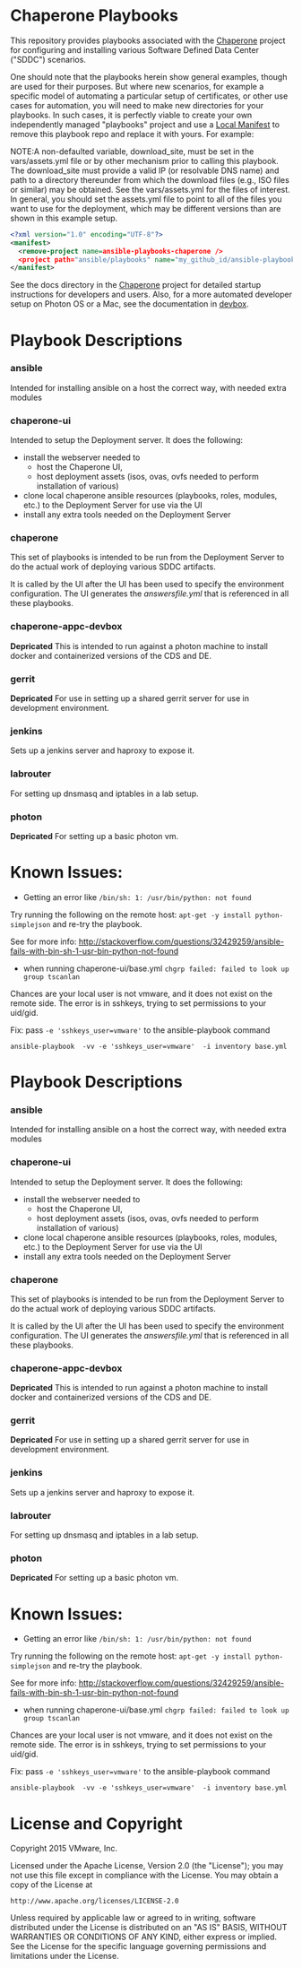 # Chaperone Playbooks

This repository provides playbooks associated with the
[Chaperone](https://github.com/vmware/chaperone) project
for configuring and installing various Software Defined Data Center ("SDDC")
scenarios.

One should note that the playbooks herein show general examples, though are
used for their purposes. But where new scenarios, for example a specific
model of automating a particular setup of certificates, or other use cases
for automation, you will need to make new directories for your playbooks.
In such cases, it is perfectly viable to create your own independently
managed "playbooks" project and use a [Local Manifest](https://gerrit.googlesource.com/git-repo/+/master/docs/manifest-format.txt#335)
to remove this playbook repo and replace it with yours. For example:

NOTE:A non-defaulted variable, download_site, must be set in the vars/assets.yml
file or by other mechanism prior to calling this playbook. The download_site must
provide a valid IP (or resolvable DNS name) and path to a directory thereunder
from which the download files (e.g., ISO files or similar) may be obtained.
See the vars/assets.yml for the files of interest. In general, you should
set the assets.yml file to point to all of the files you want to use for
the deployment, which may be different versions than are shown in this example
setup.

```xml
<?xml version="1.0" encoding="UTF-8"?>
<manifest>
  <remove-project name=ansible-playbooks-chaperone />
  <project path="ansible/playbooks" name="my_github_id/ansible-playbooks-chaperone" remote="github"/>
</manifest>
```

See the docs directory in the
[Chaperone](https://github.com/vmware/chaperone) project for detailed
startup instructions for developers and users. Also, for a more automated
developer setup on Photon OS or a Mac, see the documentation in
[devbox](devbox).

# Playbook Descriptions

### ansible
Intended for installing ansible on a host the correct way, with needed extra modules

### chaperone-ui
Intended to setup the Deployment server.  It does the following:
* install the webserver needed to
  * host the Chaperone UI,
  * host deployment assets (isos, ovas, ovfs needed to perform installation of various)
* clone local chaperone ansible resources (playbooks, roles, modules, etc.) to the Deployment Server for use via the UI
* install any extra tools needed on the Deployment Server

### chaperone
This set of playbooks is intended to be run from the Deployment Server to do the actual
work of deploying various SDDC artifacts.

It is called by the UI after the UI has been used to specify the environment configuration.
The UI generates the *answersfile.yml* that is referenced in all these playbooks.


### chaperone-appc-devbox
**Depricated**
This is intended to run against a photon machine to install
docker and containerized versions of the CDS and DE.

### gerrit
**Depricated**
For use in setting up a shared gerrit server for use in
development environment.


### jenkins
Sets up a jenkins server and haproxy to expose it.

### labrouter

For setting up dnsmasq and iptables in a lab setup.

### photon

**Depricated**
For setting up a basic photon vm.


# Known Issues:
* Getting an error like `/bin/sh: 1: /usr/bin/python: not found`

Try running the following on the remote host: `apt-get -y install python-simplejson` and re-try the playbook.

See for more info: http://stackoverflow.com/questions/32429259/ansible-fails-with-bin-sh-1-usr-bin-python-not-found


* when running chaperone-ui/base.yml `chgrp failed: failed to look up group tscanlan`

Chances are your local user is not vmware, and it does not exist on the remote side.
The error is in sshkeys, trying to set permissions to your uid/gid.

Fix: pass `-e 'sshkeys_user=vmware'` to the ansible-playbook command

    ansible-playbook  -vv -e 'sshkeys_user=vmware'  -i inventory base.yml



# Playbook Descriptions

### ansible
Intended for installing ansible on a host the correct way, with needed extra modules

### chaperone-ui
Intended to setup the Deployment server.  It does the following:
* install the webserver needed to
  * host the Chaperone UI,
  * host deployment assets (isos, ovas, ovfs needed to perform installation of various)
* clone local chaperone ansible resources (playbooks, roles, modules, etc.) to the Deployment Server for use via the UI
* install any extra tools needed on the Deployment Server

### chaperone
This set of playbooks is intended to be run from the Deployment Server to do the actual
work of deploying various SDDC artifacts.

It is called by the UI after the UI has been used to specify the environment configuration.
The UI generates the *answersfile.yml* that is referenced in all these playbooks.


### chaperone-appc-devbox
**Depricated**
This is intended to run against a photon machine to install
docker and containerized versions of the CDS and DE.

### gerrit
**Depricated**
For use in setting up a shared gerrit server for use in
development environment.


### jenkins
Sets up a jenkins server and haproxy to expose it.

### labrouter

For setting up dnsmasq and iptables in a lab setup.

### photon

**Depricated**
For setting up a basic photon vm.


# Known Issues:
* Getting an error like `/bin/sh: 1: /usr/bin/python: not found`

Try running the following on the remote host: `apt-get -y install python-simplejson` and re-try the playbook.

See for more info: http://stackoverflow.com/questions/32429259/ansible-fails-with-bin-sh-1-usr-bin-python-not-found


* when running chaperone-ui/base.yml `chgrp failed: failed to look up group tscanlan`

Chances are your local user is not vmware, and it does not exist on the remote side.
The error is in sshkeys, trying to set permissions to your uid/gid.

Fix: pass `-e 'sshkeys_user=vmware'` to the ansible-playbook command

    ansible-playbook  -vv -e 'sshkeys_user=vmware'  -i inventory base.yml



# License and Copyright

Copyright 2015 VMware, Inc.

Licensed under the Apache License, Version 2.0 (the "License");
you may not use this file except in compliance with the License.
You may obtain a copy of the License at

    http://www.apache.org/licenses/LICENSE-2.0

Unless required by applicable law or agreed to in writing, software
distributed under the License is distributed on an "AS IS" BASIS,
WITHOUT WARRANTIES OR CONDITIONS OF ANY KIND, either express or implied.
See the License for the specific language governing permissions and
limitations under the License.

